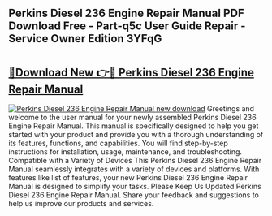 ## Perkins Diesel 236 Engine Repair Manual PDF Download Free - Part-q5c User Guide Repair - Service Owner Edition 3YFqG

# <h2><a href="http://bc74014.oget.top/?id=Perkins+Diesel+236+Engine+Repair+Manual">🔗Download New 👉🔴 Perkins Diesel 236 Engine Repair Manual</a></h2>

[![Perkins Diesel 236 Engine Repair Manual new download](https://i.imgur.com/5g1atiW.png)](http://bc74014.oget.top/?id=Perkins+Diesel+236+Engine+Repair+Manual)
Greetings and welcome to the user manual for your newly assembled Perkins Diesel 236 Engine Repair Manual. This manual is specifically designed to help you get started with your product and provide you with a thorough understanding of its features, functions, and capabilities. You will find step-by-step instructions for installation, usage, maintenance, and troubleshooting. Compatible with a Variety of Devices This Perkins Diesel 236 Engine Repair Manual seamlessly integrates with a variety of devices and platforms. With features like list of features, your new Perkins Diesel 236 Engine Repair Manual is designed to simplify your tasks. Please Keep Us Updated Perkins Diesel 236 Engine Repair Manual. Share your feedback and suggestions to help us improve our products and services.
